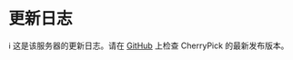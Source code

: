 # 更新日志
<div class="info">ℹ️ 这是该服务器的更新日志。请在 <a href="https://github.com/kokonect-link/cherrypick/blob/master/CHANGELOG_CHERRYPICK.md" target="_blank">GitHub</a> 上检查 CherryPick 的最新发布版本。</div>

<!-- For translators: Do not edit these comments. -->
<!--[CHANGELOG]-->
